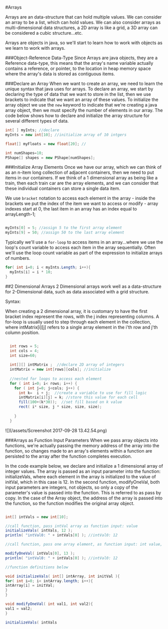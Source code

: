 #Arrays

Arrays are an data-structure that can hold multiple values.   We can consider an array to be a list, which can hold values.  We can also consider arrays as multi-dimensional data structures, a 2D array is like a grid, a 3D array can be considered a cubic structure...etc.  

Arrays are objects in java, so we'll start to learn how to work with objects as we learn to work with arrays.

###Object-Reference Data-Type
Since Arrays are java objects, they are a Reference data-type, this means that the array's name variable actually contains a reference, or pointer, to the location in heap memory space where the array's data is stored as contiguous items.  

###Declare an Array
When we want to create an array, we need to learn the unique syntax that java uses for arrays.  To declare an array, we start by declaring the type of data that we want to store in the list, then we use brackets to indicate that we want an array of these values. To initialize the array object we use the ``new`` keyword to indicate that we're creating a java array object, then we must specify the number of elements in our array.  The code below shows how to declare and initialize the array structure for several different types of data.


```java
int[ ] myInts; //declare
myInts = new int[10]; //initialize array of 10 intgers

float[] myFloats = new float[20]; //

int numShapes=10;
PShape[] shapes = new PShape[numShapes]; 


```
###Initialize Array Elements
Once we have our array, which we can think of as an n-item long collection of adjacent containers, then we need to put items in our containers.  If we think of a 1 dimensional array as being like a train, then each train car are the array elements, and we can consider that these individual containers can store a single data item. 

We use `bracket` notation to access each element in the array - inside the brackets we put the index of the item we want to access or modify - array indexes start at 0, the last item in an array has an index equal to arrayLength-1;

  ```java

myInts[0] = 5; //assign 5 to the first array element
myInts[9] = 50; //assign 50 to the last array element
```

Typically we'll use a `for-loop` to access items in an array...where we use the loop's count variable to access each item in the array sequentially. Often we'll use the loop count variable as part of the expression to initialize arrays of numbers.  


```java
for( int i=0; i < myInts.Length; i++){
  myInts[i] = i * 10;  
}
```
##2 Dimensional Arrays
2 Dimensional arrays work well as a data-structure for 2-Dimensional data, such as data associated with a grid structure.

Syntax:

When creating a 2 dimensional array, it is customary to have the first bracket index represent the rows, with the j index representing columns.  A for-loop is usually used to step through each element in the collection, where intMatrix[i][j]  refers to a single array element in the i'th row and j'th column position.

```java

  int rows = 5;
  int cols = 4;
  int size=60;
  
  int[][] intMatrix ;  //declare 2D array of integers
  intMatrix = new int[rows][cols]; //initialize 
  
  //nested for loops to access each element
  for ( int i=0; i< rows; i++) {
    for ( int j=0; j<cols; j++) {
      int k=  i + j;  //create a variable to use for fill logic
      intMatrix[i][j] = k; //store this value for each cell
      fill(100+(k*30));  //set fill based on k value
      rect( i* size, j * size, size, size);
     
    }
  }
```

![](/assets/Screenshot 2017-09-28 13.42.54.png)

###Arrays as Function Input Parameters
When we pass array objects into functions, we're actually passing the memory address of the array into the function, so changes made to an array's elements within a function are persisted to the array after the function completes execution.

In the code example below, we declare and initialize a 1 dimensional array of integer values. The array is passed as an input parameter into the function: initializeVals, where each element in the array is initialized to the value of initVal, which in this case is 12. In the second function, modifyOneVal, both input parameters are integers, not objects, so only a copy of the parameter's value is passed into the function. This is referred to as pass by copy. In the case of the Array object, the address of the array is passed into the function, so the function modifies the original array object. 

```java

int[] intVals = new int[10];

//call function, pass intVal array as function input: value
initializeVals( intVals, 12 );
println( "intVal0: " + intVals[0] ); //intVal0: 12

//call function, pass one array element, as function input: int value, the array element value is not modified, only a copy of the integer value is passed to the function

modifyOneVal( intVals[0], 13 );
println( "intVal0: " + intVals[0] ); //intVal0: 12

//function definitions below

void initializeVals( int[] intArray, int initVal ){
for( int i=0; i< intArray.length; i++){
intArray[i] = initVal;
}
}

void modifyOneVal( int val1, int val2){
val1 = val2;
}

initializeVals( intVals
```

